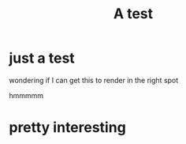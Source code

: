 ﻿---
layout: post
title: "A test"
excerpt: "can I get D3 to work in this jekyll environ."
tags: [D3]
comments: true
image:
  feature: rainforest.jpg
  credit: Wikimedia Commons
  creditlink: https://commons.wikimedia.org/wiki/File:El_Yunque_panorama.jpg
---
<script src="//d3js.org/d3.v3.min.js"></script>
<script src="//d3js.org/topojson.v1.min.js"></script>
# just a test

wondering if I can get this to render in the right spot 
<script>
var data = [4, 8, 15, 16, 23, 42];

d3.select(".chart")
  .selectAll("div")
    .data(data)
  .enter().append("div")
    .style("width", function(d) { return d * 10 + "px"; })
    .text(function(d) { return d; });
    
</script>
hmmmmm
<script>
var width = 960,
    height = 500;

var projection = d3.geo.orthographic()
    .scale(250)
    .translate([width / 2, height / 2])
    .clipAngle(90);

var path = d3.geo.path()
    .projection(projection);

var λ = d3.scale.linear()
    .domain([0, width])
    .range([-180, 180]);

var φ = d3.scale.linear()
    .domain([0, height])
    .range([90, -90]);

var svg = d3.select("body").append("svg")
    .attr("width", width)
    .attr("height", height);

svg.on("mousemove", function() {
  var p = d3.mouse(this);
  projection.rotate([λ(p[0]), φ(p[1])]);
  svg.selectAll("path").attr("d", path);
});

d3.json("//klevan.github.io/d3scripts/world-110m.json", function(error, world) {
  if (error) throw error;

  svg.append("path")
      .datum(topojson.feature(world, world.objects.land))
      .attr("class", "land")
      .attr("d", path);
});

</script>

# pretty interesting
